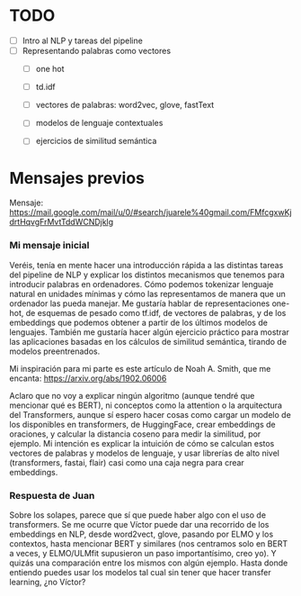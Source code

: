 # TODO

- [ ] Intro al NLP y tareas del pipeline
- [ ] Representando palabras como vectores
    - [ ] one hot
    - [ ] td.idf
    - [ ] vectores de palabras: word2vec, glove, fastText
    - [ ] modelos de lenguaje contextuales
    - [ ] ejercicios de similitud semántica


# Mensajes previos

Mensaje: https://mail.google.com/mail/u/0/#search/juarele%40gmail.com/FMfcgxwKjdrtHqvgFrMvtTddWCNDjklg

### Mi mensaje inicial

Veréis, tenía en mente hacer una introducción rápida a las distintas
tareas del pipeline de NLP y explicar los distintos mecanismos que
tenemos para introducir palabras en ordenadores. Cómo podemos
tokenizar lenguaje natural en unidades mínimas y cómo las
representamos de manera que un ordenador las pueda manejar. Me
gustaría hablar de representaciones one-hot, de esquemas de pesado
como tf.idf, de vectores de palabras, y de los embeddings que podemos
obtener a partir de los últimos modelos de lenguajes. También me
gustaría hacer algún ejercicio práctico para mostrar las aplicaciones
basadas en los cálculos de similitud semántica, tirando de modelos
preentrenados.

Mi inspiración para mi parte es este artículo de Noah A. Smith, que me
encanta: https://arxiv.org/abs/1902.06006

Aclaro que no voy a explicar ningún algoritmo (aunque tendré que
mencionar qué es BERT), ni conceptos como la attention o la
arquitectura del Transformers, aunque sí espero hacer cosas como
cargar un modelo de los disponibles en transformers, de HuggingFace,
crear embeddings de oraciones, y calcular la distancia coseno para
medir la similitud, por ejemplo. Mi intención es explicar la intuición
de cómo se calculan estos vectores de palabras y modelos de lenguaje,
y usar librerías de alto nivel (transformers, fastai, flair) casi como
una caja negra para crear embeddings.


### Respuesta de Juan

Sobre los solapes, parece que sí que puede haber algo con el uso de transformers. Se me ocurre que Víctor puede dar una recorrido de los embeddings en NLP, desde word2vect, glove, pasando por ELMO y los contextos, hasta mencionar BERT y similares (nos centramos solo en BERT a veces, y ELMO/ULMfit supusieron un paso importantísimo, creo yo). Y quizás una comparación entre los mismos con algún ejemplo. Hasta donde entiendo puedes usar los modelos tal cual sin tener que hacer transfer learning, ¿no Víctor?

